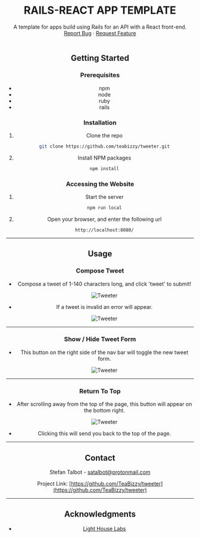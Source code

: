 <!-- PROJECT LOGO -->
<div align="center">

# RAILS-REACT APP TEMPLATE

<div align="center">
  A template for apps build using Rails for an API with a React front-end.
  <div>
    <a href="https://github.com/TeaBizzy/rails-react-template/issues">Report Bug</a>
    ·
    <a href="https://github.com/TeaBizzy/rails-react-template/issues">Request Feature</a>
  </div>
</div>
<br />

<!-- GETTING STARTED -->
## Getting Started

### Prerequisites

* npm
* node
* ruby
* rails

### Installation

1. Clone the repo
   ```sh
   git clone https://github.com/teabizzy/tweeter.git
   ```
2. Install NPM packages
   ```sh
   npm install
   ```

### Accessing the Website

1. Start the server
   ```sh
   npm run local
   ```
2. Open your browser, and enter the following url
   ```
   http://localhost:8080/
   ```

---
<!-- USAGE EXAMPLES -->
## Usage

### Compose Tweet
* Compose a tweet of 1-140 characters long, and click 'tweet' to submit!

  ![Tweeter](docs/new-tweet.png)

* If a tweet is invalid an error will appear.

  ![Tweeter](docs/invalid-tweet.png)

---

### Show / Hide Tweet Form

* This button on the right side of the nav bar will toggle the new tweet form.

  ![Tweeter](docs/toggle-new-tweet.png)

---

### Return To Top

* After scrolling away from the top of the page, this button will appear on the bottom right.

  ![Tweeter](docs/return-to-top.png)

* Clicking this will send you back to the top of the page.

---

<!-- CONTACT -->
## Contact

Stefan Talbot - satalbot@protonmail.com

Project Link: [https://github.com/TeaBizzy/tweeter](https://github.com/TeaBizzy/tweeter)

---

<!-- ACKNOWLEDGMENTS -->
## Acknowledgments

* [Light House Labs](https://www.lighthouselabs.ca/)